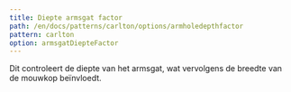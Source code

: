 ```yaml
---
title: Diepte armsgat factor
path: /en/docs/patterns/carlton/options/armholedepthfactor
pattern: carlton
option: armsgatDiepteFactor
---
```


Dit controleert de diepte van het armsgat, wat vervolgens de breedte van de mouwkop beïnvloedt.